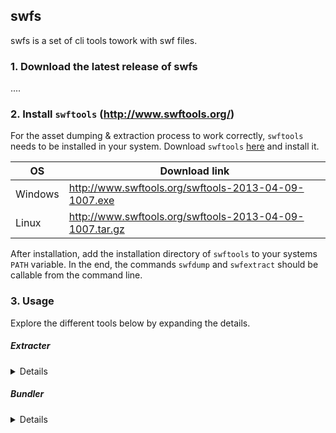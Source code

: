 ## swfs
swfs is a set of cli tools towork with swf files.

### 1. Download the latest release of swfs
....

### 2. Install `swftools` (http://www.swftools.org/)

For the asset dumping & extraction process to work correctly, `swftools` needs to be installed in your system.
Download `swftools` [here](http://www.swftools.org/download.html) and install it.

| OS  | Download link |
| ------------- | ------------- |
| Windows       | http://www.swftools.org/swftools-2013-04-09-1007.exe  |
| Linux         | http://www.swftools.org/swftools-2013-04-09-1007.tar.gz  |


After installation, add the installation directory of `swftools` to your systems `PATH` variable.
In the end, the commands `swfdump` and `swfextract` should be callable from the command line.

### 3. Usage

Explore the different tools below by expanding the details.

##### Extracter
<details>
The extract tool dumps all png and binary files of the swf files in a directory.

| Argument  | Explanation |
| ------------- | ------------- |
| input       | Path to the directory where the swf files are located |
| output         | Path to the directory you want the extracted files to be placed  |
| [workers] | Size of worker pool. Higher number will increase the concurrent use of swfdump and swfextract. Default is 2.

```bash
./extract -input /swfdir -output /extracted -workers 2
```
</details>

##### Bundler
<details>
The bundle tool replaces the extracted folders into individual  `.asset` files.

| Argument  | Explanation |
| ------------- | ------------- |
| input         | Path to the directory where the extracted files are located |
| [workers] | Size of worker pool. Higher number will increase the concurrency of the program. Default is 5.|

```bash
./bundle -input ./extracted -workers 5
```

The `.asset` file structure:
```bash
## Content of .asset files are structured as key value pairs
## separated by "=\n". Multiple assets are separated with 
## double newline "\n\n"

version=1 # Format version used, always first line


some_extracted_image.png=
�PNG...


some_extracted_binary.bin=
<xml>
    ....
</xml>
```

To parse `.asset` files, split on `\n\n`, then loop through each part. Split each part on `=\n` to get [0]filename and [1]filedata. 
</details>